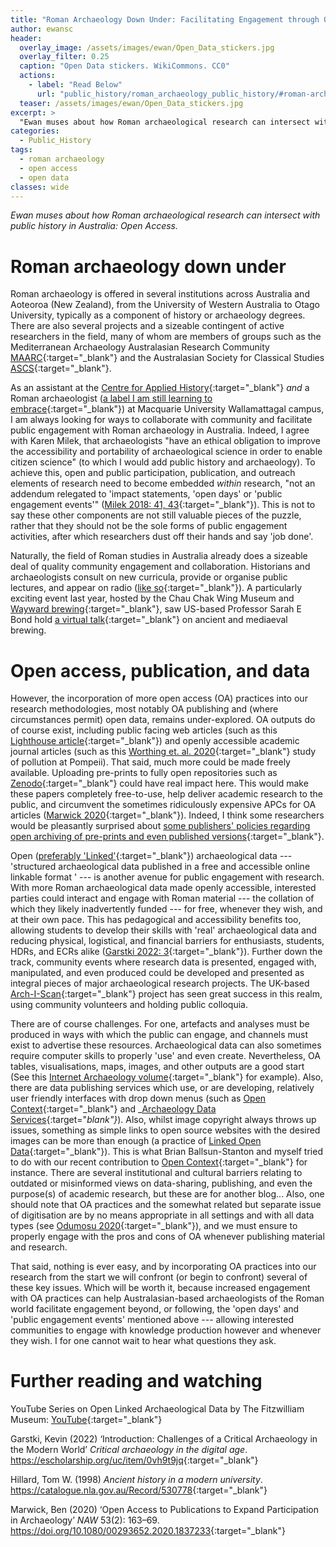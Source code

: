 ```yaml
---
title: "Roman Archaeology Down Under: Facilitating Engagement through Openness"
author: ewansc
header:
  overlay_image: /assets/images/ewan/Open_Data_stickers.jpg
  overlay_filter: 0.25
  caption: "Open Data stickers. WikiCommons. CC0"
  actions:
    - label: "Read Below"
      url: "public_history/roman_archaeology_public_history/#roman-archaeology-down-under"
  teaser: /assets/images/ewan/Open_Data_stickers.jpg
excerpt: >
  "Ewan muses about how Roman archaeological research can intersect with public history in Australia: Open Access."
categories:
  - Public_History
tags:
  - roman archaeology
  - open access
  - open data
classes: wide
---
```

_Ewan muses about how Roman archaeological research can intersect with public history in Australia: Open Access._

# Roman archaeology down under
Roman archaeology is offered in several institutions across Australia and Aoteoroa (New Zealand), from the University of Western Australia to Otago University, typically as a component of history or archaeology degrees. There are also several projects and a sizeable contingent of active researchers in the field, many of whom are members of groups such as the Mediterranean Archaeology Australasian Research Community [MAARC](https://mediterraneanarcha.wixsite.com/maarc){:target="_blank"} and the Australasian Society for Classical Studies [ASCS](https://www.ascs.org.au/){:target="_blank"}.

As an assistant at the [Centre for Applied History](https://www.mq.edu.au/research/research-centres-groups-and-facilities/resilient-societies/centres/centre-for-applied-history){:target="_blank"} _and_ a Roman archaeologist ([a label I am still learning to embrace](https://archaeohumanities.substack.com/p/about-the-author-researcher-identity){:target="_blank"}) at Macquarie University Wallamattagal campus, I am always looking for ways to collaborate with community and facilitate public engagement with Roman archaeology in Australia. Indeed, I agree with Karen Milek, that archaeologists "have an ethical obligation to improve the accessibility and portability of archaeological science in order to enable citizen science" (to which I would add public history and archaeology). To achieve this, open and public participation, publication, and outreach elements of research need to become embedded _within_ research, "not an addendum relegated to 'impact statements, 'open days' or 'public engagement events'" ([Milek 2018: 41, 43](https://doi.org/10.1080/00293652.2018.1552312){:target="_blank"}). This is not to say these other components are not still valuable pieces of the puzzle, rather that they should not be the sole forms of public engagement activities, after which researchers dust off their hands and say 'job done'.

Naturally, the field of Roman studies in Australia already does a sizeable deal of quality community engagement and collaboration. Historians and archaeologists consult on new curricula, provide or organise public lectures, and appear on radio ([like so](https://www.abc.net.au/radio/programs/nightlife/the-battle-of-the-tuetoborg-forest/10213198){:target="_blank"}). A particularly exciting event last year, hosted by the Chau Chak Wing Museum and [Wayward brewing](https://www.wayward.com.au/){:target="_blank"}, saw US-based Professor Sarah E Bond hold [a virtual talk](https://www.sydney.edu.au/museum/whats-on/talks-and-events/early-medieval-beer-and-brewers.html){:target="_blank"} on ancient and mediaeval brewing.

# Open access, publication, and data
However, the incorporation of more open access (OA) practices into our research methodologies, most notably OA publishing and (where circumstances permit) open data, remains under-explored. OA outputs do of course exist, including public facing web articles (such as this [Lighthouse article](https://lighthouse.mq.edu.au/article/february-2021/What-was-it-like-to-be-old-in-ancient-Rome){:target="_blank"}) and openly accessible academic journal articles (such as this [Worthing et. al. 2020](https://publons.com/publon/10.10.1111/arcm.12570){:target="_blank"} study of pollution at Pompeii). That said, much more could be made freely available. Uploading pre-prints to fully open repositories such as [Zenodo](https://zenodo.org/){:target="_blank"} could have real impact here. This would make these papers completely free-to-use, help deliver academic research to the public, and circumvent the sometimes ridiculously expensive APCs for OA articles ([Marwick 2020](https://doi.org/10.1080/00293652.2020.1837233){:target="_blank"}). Indeed, I think some researchers would be pleasantly surprised about [some publishers' policies regarding open archiving of pre-prints and even published versions](https://en.wikipedia.org/wiki/Copyright_policies_of_academic_publishers){:target="_blank"}.

Open ([preferably 'Linked'](https://www.youtube.com/watch?v=0m79yDb4AzE&t=49s){:target="_blank"}) archaeological data --- 'structured archaeological data published in a free and accessible online linkable format ' --- is another avenue for public engagement with research. With more Roman archaeological data made openly accessible, interested parties could interact and engage with Roman material --- the collation of which they likely inadvertently funded --- for free, whenever they wish, and at their own pace. This has pedagogical and accessibility benefits too, allowing students to develop their skills with 'real' archaeological data and reducing physical, logistical, and financial barriers for enthusiasts, students, HDRs, and ECRs alike ([Garstki 2022: 3]( https://escholarship.org/uc/item/0vh9t9jq){:target="_blank"}). Further down the track, community events where research data is presented, engaged with, manipulated, and even produced could be developed and presented as integral pieces of major archaeological research projects. The UK-based [Arch-I-Scan](https://archiscannews.com/2023/01/10/arch-i-scans-2022-in-review/){:target="_blank"} project has seen great success in this realm, using community volunteers and holding public colloquia.

There are of course challenges. For one, artefacts and analyses must be produced in ways with which the public can engage, and channels must exist to advertise these resources. Archaeological data can also sometimes require computer skills to properly 'use' and even create. Nevertheless, OA tables, visualisations, maps, images, and other outputs are a good start (See this [Internet Archaeology volume](https://intarch.ac.uk/journal/issue24/5/tof.html){:target="_blank"} for example). Also, there are data publishing services which use, or are developing, relatively user friendly interfaces with drop down menus (such as [Open Context](https://opencontext.org/){:target="_blank"} and _[Archaeology Data Services](https://archaeologydataservice.ac.uk/){:target="_blank"}_). Also, whilst image copyright always throws up issues, something as simple links to open source websites with the desired images can be more than enough (a practice of [Linked Open Data](https://www.youtube.com/watch?v=mMR6JQ1M6qE){:target="_blank"}). This is what Brian Ballsun-Stanton and myself tried to do with our recent contribution to [Open Context](https://opencontext.org/subjects/688fdbab-af4d-43a1-b226-f033a07074d2){:target="_blank"} for instance. There are several institutional and cultural barriers relating to outdated or misinformed views on data-sharing, publishing, and even the purpose(s) of academic research, but these are for another blog... Also, one should note that OA practices and the somewhat related but separate issue of digitisation are by no means appropriate in all settings and with all data types (see [Odumosu 2020](https://www.journals.uchicago.edu/doi/10.1086/710062){:target="_blank"}), and we must ensure to properly engage with the pros and cons of OA whenever publishing material and research.

That said, nothing is ever easy, and by incorporating OA practices into our research from the start we will confront (or begin to confront) several of these key issues. Which will be worth it, because increased engagement with OA practices can help Australasian-based archaeologists of the Roman world facilitate engagement beyond, or following, the 'open days' and 'public engagement events' mentioned above --- allowing interested communities to engage with knowledge production however and whenever they wish. I for one cannot wait to hear what questions they ask.

# Further reading and watching
YouTube Series on Open Linked Archaeological Data by The Fitzwilliam Museum: [YouTube](https://www.youtube.com/watch?v=mMR6JQ1M6qE){:target="_blank"}

Garstki, Kevin (2022) ‘Introduction: Challenges of a Critical Archaeology in the Modern World’ _Critical archaeology in the digital age_. <https://escholarship.org/uc/item/0vh9t9jq>{:target="_blank"}

Hillard, Tom W. (1998) _Ancient history in a modern university_. <https://catalogue.nla.gov.au/Record/530778>{:target="_blank"}

Marwick, Ben (2020) ‘Open Access to Publications to Expand Participation in Archaeology’ _NAW_ 53(2): 163–69. <https://doi.org/10.1080/00293652.2020.1837233>{:target="_blank"}
